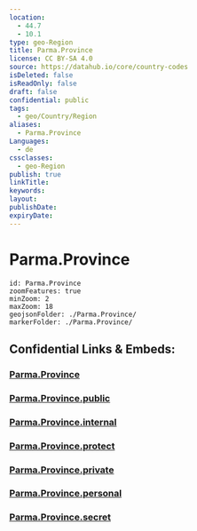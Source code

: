 ```yaml
---
location:
  - 44.7
  - 10.1
type: geo-Region
title: Parma.Province
license: CC BY-SA 4.0
source: https://datahub.io/core/country-codes
isDeleted: false
isReadOnly: false
draft: false
confidential: public
tags:
  - geo/Country/Region
aliases:
  - Parma.Province
Languages:
  - de
cssclasses:
  - geo-Region
publish: true
linkTitle:
keywords:
layout:
publishDate:
expiryDate:
---
```


# Parma.Province

```leaflet
id: Parma.Province
zoomFeatures: true 
minZoom: 2 
maxZoom: 18
geojsonFolder: ./Parma.Province/
markerFolder: ./Parma.Province/
```


## Confidential Links & Embeds: 

### [Parma.Province](/_Standards/Earth/Continent/Europe/Europe~South/Italy/regions~Italy/Emilia-Romagna/Parma.Province.md) 

### [Parma.Province.public](/_public/Earth/Continent/Europe/Europe~South/Italy/regions~Italy/Emilia-Romagna/Parma.Province.public.md) 

### [Parma.Province.internal](/_internal/Earth/Continent/Europe/Europe~South/Italy/regions~Italy/Emilia-Romagna/Parma.Province.internal.md) 

### [Parma.Province.protect](/_protect/Earth/Continent/Europe/Europe~South/Italy/regions~Italy/Emilia-Romagna/Parma.Province.protect.md) 

### [Parma.Province.private](/_private/Earth/Continent/Europe/Europe~South/Italy/regions~Italy/Emilia-Romagna/Parma.Province.private.md) 

### [Parma.Province.personal](/_personal/Earth/Continent/Europe/Europe~South/Italy/regions~Italy/Emilia-Romagna/Parma.Province.personal.md) 

### [Parma.Province.secret](/_secret/Earth/Continent/Europe/Europe~South/Italy/regions~Italy/Emilia-Romagna/Parma.Province.secret.md)

